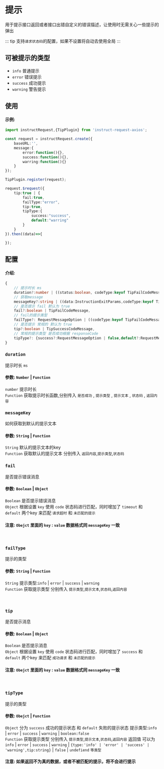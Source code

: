 # 提示
用于提示接口返回或者接口出错自定义的错误描述，让使用时无需关心一些提示的弹出

::: tip
支持`请求状态码`的配置，如果不设置将自动去使用全局
:::

## 可被提示的类型
- `info` 普通提示
- `error` 错误提示
- `success` 成功提示
- `warning` 警告提示

## 使用
#### 示例:
``` ts
import instructRequest,{TipPlugin} from 'instruct-request-axios';

const request = instructRequest.create({
    baseURL:'',
    message:{
        error:function(){},
        success:function(){},
        warring:function(){}
    }
});

TipPlugin.register(request);

request.$request({
    tip:true | {
        fail:true,
        failType:"error",
        tip:true,
        tipType:{
            success:"success",
            default:"warring"
        }
    }
}).then((data)=>{

});
```
## 配置
#### 介绍:
``` ts
{
    // 提示时长 ms
    duration?:number | ((status:boolean, codeType:keyof TipFailCodeMessage, tip:string, code:number |any,data:InstructionExitParams)=> number | void ),
    // 获取message
    messageKey?:string | ((data:InstructionExitParams,codeType:keyof TipFailCodeMessage,code:number | any)=>string),,
    // 是否提示 fail 默认为 true
    fail?:boolean | TipFailCodeMessage,
    // fail的提示类型
    failType?: RequestMessageOption | ((codeType:keyof TipFailCodeMessage,tip:string,code:number |any,data:InstructionExitParams)=> { type: RequestMessageOption,tip:string } | RequestMessageOption | void )
    // 是否提示 常规的 默认为 true
    tip?:boolean | TipSuccessCodeMessage,
    // 常规的提示类型 是否成功根据 responseCode
    tipType?: {success?:RequestMessageOption | false,default?:RequestMessageOption | false} | ((codeType:keyof TipSuccessCodeMessage,tip:string,code:number |any,data:ResponseData)=> { type: RequestMessageOption,tip:string } | RequestMessageOption | void ),
}
```

### `duration`
提示时长 `ms`
#### 参数: `Number` | `Function`
`number` 提示时长
<br />
`Function` 获取提示时长函数,分别传入 `是否成功` , `提示类型` , `提示文本` , `状态码` , `返回内容`

### `messageKey`
如何获取到默认的提示文本
#### 参数: `String` | `Function`
`String` 默认的提示文本的key
<br />
`Function` 获取默认的提示文本 分别传入 `返回内容`,`提示类型`,`状态码`

### `fail`
是否提示错误消息
#### 参数: `Boolean` | `Object`
`Boolean` 是否提示错误消息
<br />
`Object` 根据设置 `key` 使用 `code` 状态码进行匹配，同时增加了 `timeout` 和 `default` 两个key 来匹配 `请求超时` 和 `未匹配的提示`

#### 注意: `Obejct` 里面的 `key` : `value` 数据格式同 `messageKey` 一致 

<br />

### `failType`
提示的类型
#### 参数: `String` | `Function`
`String` 提示类型:`info` | `error` | `success` | `warning` 
<br />
`Function` 获取提示类型 分别传入 `提示类型`,`提示文本`,`状态码`,`返回内容`

<br />

### `tip`
是否提示消息
#### 参数: `Boolean` | `Object`
`Boolean` 是否提示消息
<br />
`Object` 根据设置 `key` 使用 `code` 状态码进行匹配，同时增加了 `success` 和 `default` 两个key 来匹配 `成功请求` 和 `未匹配的提示`

#### 注意: `Obejct` 里面的 `key` : `value` 数据格式同 `messageKey` 一致 

<br />

### `tipType`
提示的类型
#### 参数: `Obejct` | `Function`
`Object` 分为 `success` 成功的提示状态 和 `default` 失败的提示状态 提示类型:`info` | `error` | `success` | `warning` | `boolean:false` 
<br />
`Function` 获取提示类型 分别传入 `提示类型`,`提示文本`,`状态码`,`返回内容` 返回值 可以为 `info` | `error` | `success` | `warning` | `{type:'info' | 'error' | 'success' | 'warning',tip:string}` | `false` | `undefiend` `等类型` 

#### 注意: 如果返回不为真的数据，或者不被匹配的提示，将不会进行提示
